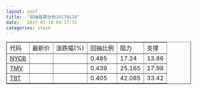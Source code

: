 ```yaml
---
layout: post
title:  "回抽股票分析20170118"
date:   2017-01-18 04:17:31
categories: stock
---
```

<script type="text/javascript">
var stockList = []
stockList.push('gb_nycb');
stockList.push('gb_tmv');
stockList.push('gb_tbt');
</script>
<table border="1">
 <tr>
 <td>代码</td>
 <td>最新价</td>
 <td>涨跌幅(%)</td>
 <td>回抽比例</td>
 <td>阻力</td>
 <td>支撑</td>
</tr>
  <tr id="nycb">
  <td><a href="http://stock.finance.sina.com.cn/usstock/quotes/NYCB.html" target="_blank">NYCB</a></td><td></td><td></td><td>0.485</td><td>17.24</td><td>13.86</td></tr>
  <tr id="tmv">
  <td><a href="http://stock.finance.sina.com.cn/usstock/quotes/TMV.html" target="_blank">TMV</a></td><td></td><td></td><td>0.439</td><td>25.165</td><td>17.98</td></tr>
  <tr id="tbt">
  <td><a href="http://stock.finance.sina.com.cn/usstock/quotes/TBT.html" target="_blank">TBT</a></td><td></td><td></td><td>0.405</td><td>42.085</td><td>33.42</td></tr>
</table>

